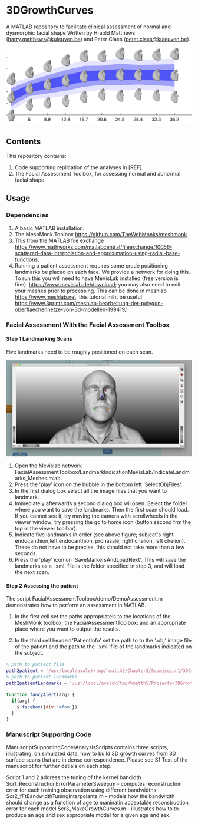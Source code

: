 # 3DGrowthCurves
A MATLAB repository to facilitate clinical assessment of normal and dysmorphic facial shape
Written by Hraold Matthews (harry.matthews@kuleuven.be) and Peter Claes (peter.claes@kuleuven.be).

![alt text](https://github.com/harrymatthews50/3DGrowthCurves/blob/master/img/3DGrowthCurves.png)

## Contents
This repository contains:
1) Code supporting replication of the analyses in [REF].
2) The Facial Assessment Toolbox, for assessing normal and abnormal facial shape.

## Usage
### Dependencies
1) A basic MATLAB installation.
2) The MeshMonk Toolbox https://github.com/TheWebMonks/meshmonk.
3) This from the MATLAB file exchange  https://www.mathworks.com/matlabcentral/fileexchange/10056-scattered-data-interpolation-and-approximation-using-radial-base-functions.
4) Running a patient assessment requires some crude positioning landmarks be placed on each face. We provide a network for doing this. To run this you will need to have MeVisLab installed (free version is fine). https://www.mevislab.de/download; you may also need to edit your meshes prior to processing. This can be done in meshlab https://www.meshlab.net. this tutorial miht be useful https://www.3printr.com/meshlab-bearbeitung-der-polygon-oberflaechennetze-von-3d-modellen-199419/

### Facial Assessment With the Facial Assessment Toolbox
#### Step 1 Landmarking Scans
Five landmarks need to be roughly positioned on each scan. 

![alt text](https://github.com/harrymatthews50/3DGrowthCurves/blob/master/img/Landmarks.png)

1. Open the Mevislab network FacialAssessmentToolbox/LandmarkIndicationMeVisLab/IndicateLandmarks_Meshes.mlab.
2.  Press the 'play' icon on the bubble in the bottom left 'SelectObjFiles'.
3. In the first dialog box select all the image files that you want to landmark.
4. Immediately afterwards a second dialog box wil open. Select the folder where ypu want to save the landmarks. Then the first scan should load. If you cannot see it, try moving the camera with scrollwheels in the viewer window; try pressing the go to home icon (button second frm the top in the viewer toolbar).
5. Indicate five landmarks in order (see above figure; subject's right endocanthion,left endocanthion, pronasale, right chelion, left chelion). These do not have to be precise, this should not take more than a few seconds. 
6. Press the 'play' icon on 'SaveMarkersAndLoadNext'. This will save the landmarks as a '.xml' file is the folder specified in step 3, and will load the next scan.

#### Step 2 Assessing the patient
The script FacialAssessmentToolbox/demo/DemoAssessment.m demonstrates how to perform an assessment in MATLAB.

1.  In the first cell set the paths appropriatels to the locations of the MeshMonk toolbox; the FacialAssessmentToolbox; and an appropriate place where you want to output the results.

2. In the third cell headed 'PatientInfo' set the path to to the '.obj' image file of the patient and the path to the '.xml' file of the landmarks indicated on the subject.

```matlab
% path to patient file
path2patient = '/usr/local/avalok/tmp/hmatth5/Chapter5/Submission1/3DGrowthCurvesPatientAssessmenToolbox/demo/demofaces/demoFace.obj';
% path to patient landmarks
path2patientLandmarks = '/usr/local/avalok/tmp/hmatth5/Projects/3DGrowthCurves/PatientAssessmenToolbox/demo/demofaces/demoFace.xml';
```

```javascript
function fancyAlert(arg) {
  if(arg) {
    $.facebox({div:'#foo'})
  }
}
```




### Manuscript Supporting Code
ManuscriptSupportingCode/AnalysisScripts contains three scripts, illustrating, on simulated data, how to build 3D growth curves from 3D surface scans that are in dense correspondence. Please see S1 Text of the manuscript for further detials on each step.

Script 1 and 2 address the tuning of the kernel bandidth
Scr1_ReconstructionErrorParameterSweep.m - computes reconstruction error for each training observation using different bandwidths
Scr2_fFtBandwidthTuningInterpolants.m - models how the bandwidth should change as a function of age to maninatin acceptable reconstruction error for each model
Scr3_MakeGrowthCurves.m - illustrates how to to produce an age and sex appropriate model for a given age and sex.


